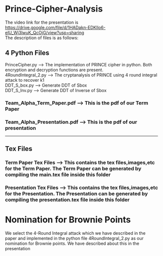 # Prince-Cipher-Analysis
The video link for the presentation is https://drive.google.com/file/d/1HADakn-EDKllo6-elU_Wj3lwuK_QcOjG/view?usp=sharing<br>
The description of files is as follows: <br>
## 4 Python Files 
PrinceCipher.py --> The implementation of PRINCE cipher in python. Both encryption and decryption functions are present. <br>
4RoundIntegral_2.py --> The cryptanalysis of PRINCE using 4 round integral attack to recover k1 <br>
DDT_S_box.py --> Generate DDT of Sbox <br>
DDT_S_Inv.py --> Generate DDT of Inverse of Sbox <br>
### Team_Alpha_Term_Paper.pdf --> This is the pdf of our Term Paper <br>
### Team_Alpha_Presentation.pdf --> This is the pdf of our presentation <br>
--------------
## Tex Files 
### Term Paper Tex Files --> This contains the tex files,images,etc for the Term Paper. The Term Paper can be generated by compiling the main.tex file inside this folder <br>
### Presentation Tex Files --> This contains the tex files,images,etc for the Presentation. The Presentation can be generated by compiling the presentation.tex file inside this folder <br>

# Nomination for Brownie Points 
We select the 4-Round Integral attack which we have described in the paper and implemented in the python file 4RoundIntegral_2.py as our nomination for Brownie points. We have described about this in the presentation 
